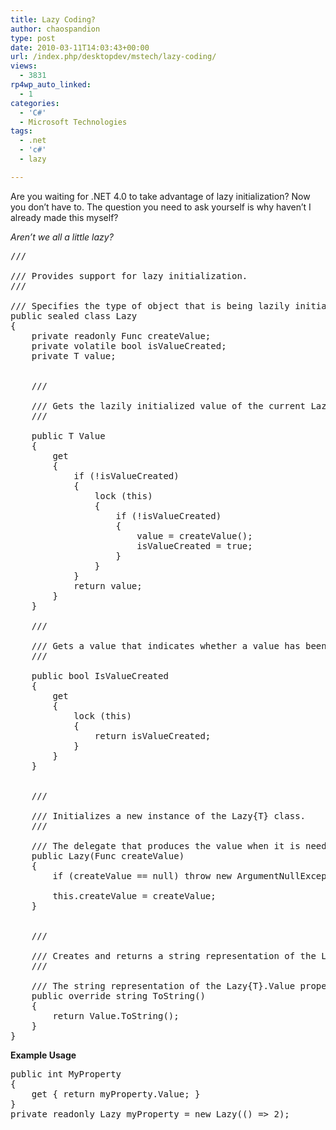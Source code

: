 ```yaml
---
title: Lazy Coding?
author: chaospandion
type: post
date: 2010-03-11T14:03:43+00:00
url: /index.php/desktopdev/mstech/lazy-coding/
views:
  - 3831
rp4wp_auto_linked:
  - 1
categories:
  - 'C#'
  - Microsoft Technologies
tags:
  - .net
  - 'c#'
  - lazy

---
```

Are you waiting for .NET 4.0 to take advantage of lazy initialization? Now you don&#8217;t have to. The question you need to ask yourself is why haven&#8217;t I already made this myself?

_Aren&#8217;t we all a little lazy?_

<pre>/// <summary>
/// Provides support for lazy initialization.
/// </summary>
/// <typeparam name="T">Specifies the type of object that is being lazily initialized.</typeparam>
public sealed class Lazy<T>
{
	private readonly Func<T> createValue;
	private volatile bool isValueCreated;
	private T value;


	/// <summary>
	/// Gets the lazily initialized value of the current Lazy{T} instance.
	/// </summary>
	public T Value
	{
		get
		{
			if (!isValueCreated)
			{
				lock (this)
				{
					if (!isValueCreated)
					{
						value = createValue();
						isValueCreated = true;
					}
				}
			}
			return value;
		}
	}		

	/// <summary>
	/// Gets a value that indicates whether a value has been created for this Lazy{T} instance.
	/// </summary>
	public bool IsValueCreated
	{
		get 
		{
			lock (this)
			{
				return isValueCreated;
			} 
		}
	}


	/// <summary>
	/// Initializes a new instance of the Lazy{T} class.
	/// </summary>
	/// <param name="createValue">The delegate that produces the value when it is needed.</param>
	public Lazy(Func<T> createValue)
	{
		if (createValue == null) throw new ArgumentNullException("createValue");

		this.createValue = createValue;
	}


	/// <summary>
	/// Creates and returns a string representation of the Lazy{T}.Value.
	/// </summary>
	/// <returns>The string representation of the Lazy{T}.Value property.</returns>
	public override string ToString()
	{
		return Value.ToString();
	}
}</pre>

**Example Usage**

<pre>public int MyProperty
{
    get { return myProperty.Value; }
}
private readonly Lazy<int> myProperty = new Lazy<int>(() => 2);</pre>